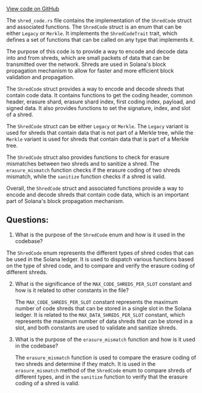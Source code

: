 
[View code on GitHub](https://github.com/solana-labs/solana/blob/master/ledger/src/shred/shred_code.rs)

The `shred_code.rs` file contains the implementation of the `ShredCode` struct and associated functions. The `ShredCode` struct is an enum that can be either `Legacy` or `Merkle`. It implements the `ShredCodeTrait` trait, which defines a set of functions that can be called on any type that implements it. 

The purpose of this code is to provide a way to encode and decode data into and from shreds, which are small packets of data that can be transmitted over the network. Shreds are used in Solana's block propagation mechanism to allow for faster and more efficient block validation and propagation. 

The `ShredCode` struct provides a way to encode and decode shreds that contain code data. It contains functions to get the coding header, common header, erasure shard, erasure shard index, first coding index, payload, and signed data. It also provides functions to set the signature, index, and slot of a shred. 

The `ShredCode` struct can be either `Legacy` or `Merkle`. The `Legacy` variant is used for shreds that contain data that is not part of a Merkle tree, while the `Merkle` variant is used for shreds that contain data that is part of a Merkle tree. 

The `ShredCode` struct also provides functions to check for erasure mismatches between two shreds and to sanitize a shred. The `erasure_mismatch` function checks if the erasure coding of two shreds mismatch, while the `sanitize` function checks if a shred is valid. 

Overall, the `ShredCode` struct and associated functions provide a way to encode and decode shreds that contain code data, which is an important part of Solana's block propagation mechanism.
## Questions: 
 1. What is the purpose of the `ShredCode` enum and how is it used in the codebase?
   
   The `ShredCode` enum represents the different types of shred codes that can be used in the Solana ledger. It is used to dispatch various functions based on the type of shred code, and to compare and verify the erasure coding of different shreds.

2. What is the significance of the `MAX_CODE_SHREDS_PER_SLOT` constant and how is it related to other constants in the file?
   
   The `MAX_CODE_SHREDS_PER_SLOT` constant represents the maximum number of code shreds that can be stored in a single slot in the Solana ledger. It is related to the `MAX_DATA_SHREDS_PER_SLOT` constant, which represents the maximum number of data shreds that can be stored in a slot, and both constants are used to validate and sanitize shreds.

3. What is the purpose of the `erasure_mismatch` function and how is it used in the codebase?
   
   The `erasure_mismatch` function is used to compare the erasure coding of two shreds and determine if they match. It is used in the `erasure_mismatch` method of the `ShredCode` enum to compare shreds of different types, and in the `sanitize` function to verify that the erasure coding of a shred is valid.